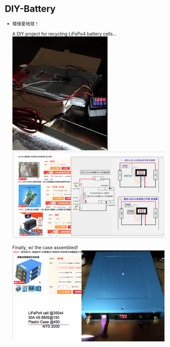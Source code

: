 # DIY-Battery
- 環保愛地球！<br>

  A DIY project for recycling LiFePo4 battery cells... <br>
  <img src="pic/DIY-Battery-1130.png" width=300> <img src="pic/DIY-Battery-Diagram-1130.png" width=600><br>
  <br>
  Finally, w/ the case assembled! <br>
  <img src="pic/DIY 12V-7A LiFePo4 plus Case.png">
